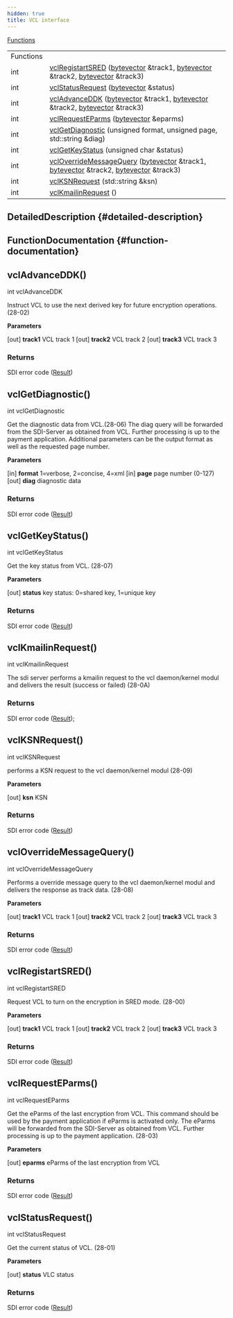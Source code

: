 ```yaml
---
hidden: true
title: VCL interface
---
```


[Functions](#func-members)

|  |  |
|----|----|
| Functions |  |
| int  | [vclRegistartSRED](#ga0d731f9c0502d15cedeb1046c786b9f6) (<a href="classvfisdi_1_1_s_d_i_client.md#a64b5be62be31dcda165d2c6c3c262fb5">bytevector</a> &track1, <a href="classvfisdi_1_1_s_d_i_client.md#a64b5be62be31dcda165d2c6c3c262fb5">bytevector</a> &track2, <a href="classvfisdi_1_1_s_d_i_client.md#a64b5be62be31dcda165d2c6c3c262fb5">bytevector</a> &track3) |
| int  | [vclStatusRequest](#ga4c92d4827ccd8f9578afbda845178f41) (<a href="classvfisdi_1_1_s_d_i_client.md#a64b5be62be31dcda165d2c6c3c262fb5">bytevector</a> &status) |
| int  | [vclAdvanceDDK](#gaff50c98f2540bf72ca092a0083c0daec) (<a href="classvfisdi_1_1_s_d_i_client.md#a64b5be62be31dcda165d2c6c3c262fb5">bytevector</a> &track1, <a href="classvfisdi_1_1_s_d_i_client.md#a64b5be62be31dcda165d2c6c3c262fb5">bytevector</a> &track2, <a href="classvfisdi_1_1_s_d_i_client.md#a64b5be62be31dcda165d2c6c3c262fb5">bytevector</a> &track3) |
| int  | [vclRequestEParms](#gafceace21d5f29bc3aad1b18d02699bed) (<a href="classvfisdi_1_1_s_d_i_client.md#a64b5be62be31dcda165d2c6c3c262fb5">bytevector</a> &eparms) |
| int  | [vclGetDiagnostic](#ga79e57d0c092f5a18c36d852ecf7c158c) (unsigned format, unsigned page, std::string &diag) |
| int  | [vclGetKeyStatus](#ga82c50ed2830bb5117e1fd87001159567) (unsigned char &status) |
| int  | [vclOverrideMessageQuery](#ga68094cdd24984184c90eb0a573fdceb3) (<a href="classvfisdi_1_1_s_d_i_client.md#a64b5be62be31dcda165d2c6c3c262fb5">bytevector</a> &track1, <a href="classvfisdi_1_1_s_d_i_client.md#a64b5be62be31dcda165d2c6c3c262fb5">bytevector</a> &track2, <a href="classvfisdi_1_1_s_d_i_client.md#a64b5be62be31dcda165d2c6c3c262fb5">bytevector</a> &track3) |
| int  | [vclKSNRequest](#ga32d0357a802b9dd30b3cd5e7a3748315) (std::string &ksn) |
| int  | [vclKmailinRequest](#ga1fbb4172e4c09faf39c3fdfdee9daef8) () |

## DetailedDescription {#detailed-description}

## FunctionDocumentation {#function-documentation}

## vclAdvanceDDK() <a href="#gaff50c98f2540bf72ca092a0083c0daec" id="gaff50c98f2540bf72ca092a0083c0daec"></a>

<p>int vclAdvanceDDK</p>

Instruct VCL to use the next derived key for future encryption operations. (28-02)

**Parameters**

\[out\] **track1** VCL track 1 \[out\] **track2** VCL track 2 \[out\] **track3** VCL track 3

### Returns

SDI error code (<a href="namespacevfisdi.md#a28287671eaf7406afd604bd055ba4066">Result</a>)

## vclGetDiagnostic() <a href="#ga79e57d0c092f5a18c36d852ecf7c158c" id="ga79e57d0c092f5a18c36d852ecf7c158c"></a>

<p>int vclGetDiagnostic</p>

Get the diagnostic data from VCL.(28-06) The diag query will be forwarded from the SDI-Server as obtained from VCL. Further processing is up to the payment application. Additional parameters can be the output format as well as the requested page number.

**Parameters**

\[in\] **format** 1=verbose, 2=concise, 4=xml \[in\] **page** page number (0-127) \[out\] **diag** diagnostic data

### Returns

SDI error code (<a href="namespacevfisdi.md#a28287671eaf7406afd604bd055ba4066">Result</a>)

## vclGetKeyStatus() <a href="#ga82c50ed2830bb5117e1fd87001159567" id="ga82c50ed2830bb5117e1fd87001159567"></a>

<p>int vclGetKeyStatus</p>

Get the key status from VCL. (28-07)

**Parameters**

\[out\] **status** key status: 0=shared key, 1=unique key

### Returns

SDI error code (<a href="namespacevfisdi.md#a28287671eaf7406afd604bd055ba4066">Result</a>)

## vclKmailinRequest() <a href="#ga1fbb4172e4c09faf39c3fdfdee9daef8" id="ga1fbb4172e4c09faf39c3fdfdee9daef8"></a>

<p>int vclKmailinRequest</p>

The sdi server performs a kmailin request to the vcl daemon/kernel modul and delivers the result (success or failed) (28-0A)

### Returns

SDI error code (<a href="namespacevfisdi.md#a28287671eaf7406afd604bd055ba4066">Result</a>);

## vclKSNRequest() <a href="#ga32d0357a802b9dd30b3cd5e7a3748315" id="ga32d0357a802b9dd30b3cd5e7a3748315"></a>

<p>int vclKSNRequest</p>

performs a KSN request to the vcl daemon/kernel modul (28-09)

**Parameters**

\[out\] **ksn** KSN

### Returns

SDI error code (<a href="namespacevfisdi.md#a28287671eaf7406afd604bd055ba4066">Result</a>)

## vclOverrideMessageQuery() <a href="#ga68094cdd24984184c90eb0a573fdceb3" id="ga68094cdd24984184c90eb0a573fdceb3"></a>

<p>int vclOverrideMessageQuery</p>

Performs a override message query to the vcl daemon/kernel modul and delivers the response as track data. (28-08)

**Parameters**

\[out\] **track1** VCL track 1 \[out\] **track2** VCL track 2 \[out\] **track3** VCL track 3

### Returns

SDI error code (<a href="namespacevfisdi.md#a28287671eaf7406afd604bd055ba4066">Result</a>)

## vclRegistartSRED() <a href="#ga0d731f9c0502d15cedeb1046c786b9f6" id="ga0d731f9c0502d15cedeb1046c786b9f6"></a>

<p>int vclRegistartSRED</p>

Request VCL to turn on the encryption in SRED mode. (28-00)

**Parameters**

\[out\] **track1** VCL track 1 \[out\] **track2** VCL track 2 \[out\] **track3** VCL track 3

### Returns

SDI error code (<a href="namespacevfisdi.md#a28287671eaf7406afd604bd055ba4066">Result</a>)

## vclRequestEParms() <a href="#gafceace21d5f29bc3aad1b18d02699bed" id="gafceace21d5f29bc3aad1b18d02699bed"></a>

<p>int vclRequestEParms</p>

Get the eParms of the last encryption from VCL. This command should be used by the payment application if eParms is activated only. The eParms will be forwarded from the SDI-Server as obtained from VCL. Further processing is up to the payment application. (28-03)

**Parameters**

\[out\] **eparms** eParms of the last encryption from VCL

### Returns

SDI error code (<a href="namespacevfisdi.md#a28287671eaf7406afd604bd055ba4066">Result</a>)

## vclStatusRequest() <a href="#ga4c92d4827ccd8f9578afbda845178f41" id="ga4c92d4827ccd8f9578afbda845178f41"></a>

<p>int vclStatusRequest</p>

Get the current status of VCL. (28-01)

**Parameters**

\[out\] **status** VLC status

### Returns

SDI error code (<a href="namespacevfisdi.md#a28287671eaf7406afd604bd055ba4066">Result</a>)
